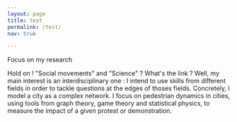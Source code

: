 ```yaml
---
layout: page
title: test
permalink: /test/
nav: true

---
```


Focus on my research

Hold on ! "Social movements" and "Science" ? What's the link ?
Well, my main interest is an interdisciplinary one : I intend to use skills from different fields in order to tackle questions at the edges of thoses fields. Concretely, I model a city as a complex network. I focus on pedestrian dynamics in cities, using tools from graph theory, game theory and statistical physics, to measure the impact of a given protest or demonstration.
